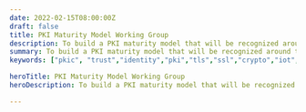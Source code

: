 ```yaml
---
date: 2022-02-15T08:00:00Z
draft: false
title: PKI Maturity Model Working Group
description: To build a PKI maturity model that will be recognized around the globe as a standard for evaluation, planning, and comparison between different PKI implementations
summary: To build a PKI maturity model that will be recognized around the globe as a standard for evaluation, planning, and comparison between different PKI implementations
keywords: ["pkic", "trust","identity","pki","tls","ssl","crypto","iot","devices", "consortium"]

heroTitle: PKI Maturity Model Working Group
heroDescription: To build a PKI maturity model that will be recognized around the globe as a standard for evaluation, planning, and comparison between different PKI implementations

---
```


